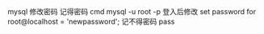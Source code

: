 mysql 修改密码
记得密码
    cmd mysql -u root -p  登入后修改
    set password for root@localhost = 'newpassword';
记不得密码
    pass